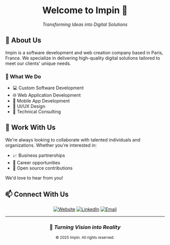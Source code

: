<div align="center">
  
# Welcome to Impin 👋

*Transforming Ideas into Digital Solutions*


</div>

## 🚀 About Us

Impin is a software development and web creation company based in Paris, France. We specialize in delivering high-quality digital solutions tailored to meet our clients' unique needs.

### 💫 What We Do

- 💻 Custom Software Development
- 🌐 Web Application Development
- 📱 Mobile App Development
- 🎨 UI/UX Design
- 🔧 Technical Consulting

## 🤝 Work With Us

We're always looking to collaborate with talented individuals and organizations. Whether you're interested in:
- 📈 Business partnerships
- 💼 Career opportunities
- 🤖 Open source contributions

We'd love to hear from you!

## 📫 Connect With Us

<div align="center">
  
[![Website](https://img.shields.io/badge/Website-impin.fr-blue?style=for-the-badge&logo=google-chrome&logoColor=white)](https://impin.fr)
[![LinkedIn](https://img.shields.io/badge/LinkedIn-Impin-blue?style=for-the-badge&logo=linkedin&logoColor=white)](https://linkedin.com/company/impin)
[![Email](https://img.shields.io/badge/Email-contact%40impin.fr-red?style=for-the-badge&logo=gmail&logoColor=white)](mailto:contact@impin.fr)

</div>

---

<div align="center">
  
### 🌟 *Turning Vision into Reality*

<sub>© 2025 Impin. All rights reserved.</sub>

</div>